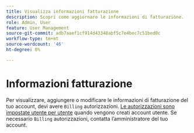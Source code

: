 ```yaml
---
title: Visualizza informazioni fatturazione
description: Scopri come aggiornare le informazioni di fatturazione.
role: Admin, User
feature: User Management
source-git-commit: adb7aaef1cf914d43348abf5c7e4bec7c51bed0c
workflow-type: tm+mt
source-wordcount: '46'
ht-degree: 0%

---
```


# Informazioni fatturazione

Per visualizzare, aggiungere o modificare le informazioni di fatturazione del tuo account, devi avere `Billing` autorizzazioni. [Le autorizzazioni sono impostate utente per utente](../../administrator/user-management/user-management.md) quando vengono creati account utente. Se necessario `Billing` autorizzazioni, contatta l’amministratore del tuo account.
